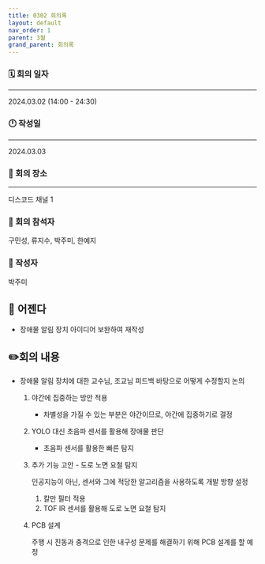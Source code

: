 ```yaml
---
title: 0302 회의록
layout: default
nav_order: 1
parent: 3월
grand_parent: 회의록
---
```


### 🗓️ 회의 일자

---

2024.03.02
(14:00 - 24:30)

### 🕛 작성일

---

2024.03.03

### 🚩 회의 장소

---

디스코드 채널 1

### 🤝 회의 참석자

구민성, 류지수, 박주미, 한예지

### 🙎 작성자

박주미

## 📣 어젠다

- 장애물 알림 장치 아이디어 보완하여 재작성

## ✏️회의 내용

- 장애물 알림 장치에 대한 교수님, 조교님 피드백 바탕으로 어떻게 수정할지 논의
  1. 야간에 집중하는 방안 적용
     - 차별성을 가질 수 있는 부분은 야간이므로, 야간에 집중하기로 결정
  2. YOLO 대신 초음파 센서를 활용해 장애물 판단
     - 초음파 센서를 활용한 빠른 탐지
  3. 추가 기능 고안 - 도로 노면 요철 탐지

     인공지능이 아닌, 센서와 그에 적당한 알고리즘을 사용하도록 개발 방향 설정

     1. 칼만 필터 적용
     2. TOF IR 센서를 활용해 도로 노면 요철 탐지

  4. PCB 설계

     주행 시 진동과 충격으로 인한 내구성 문제를 해결하기 위해 PCB 설계를 할 예정
